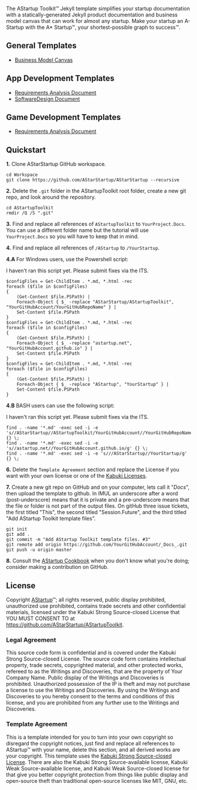 The AStartup Toolkit™ Jekyll template simplifies your startup documentation with a statically-generated Jekyll product documentation and business model canvas that can work for almost any startup. Make your startup an A-Startup with the A* Startup™, your shortest-possible graph to success™.

## General Templates

* [Business Model Canvas](./BMC/)

## App Development Templates

* [Requirements Analysis Document](./RAD/)
* [SoftwareDesign Document](./SDD/)

## Game Development Templates

* [Requirements Analysis Document](./GDD/)

## Quickstart

**1.** Clone AStarStartup GitHub workspace.

```
cd Workspace
git clone https://github.com/AStarStartup/AStarStartup --recursive
```

**2.** Delete the `.git` folder in the AStartupToolkit root folder, create a new git repo, and look around the repository.

```
cd AStartupToolkit
rmdir /Q /S ".git"
```

**3.** Find and replace all references of `AStartupToolkit` to `YourProject.Docs`. You can use a different folder name but the tutorial will use `YourProject.Docs` so you will have to keep that in mind.

**4.** Find and replace all references of `/AStartup` to `/YourStartup`. 

**4.A** For Windows users, use the Powershell script:

I haven't ran this script yet. Please submit fixes via the ITS.

```
$configFiles = Get-ChildItem . *.md, *.html -rec
foreach ($file in $configFiles)
{
    (Get-Content $file.PSPath) |
    Foreach-Object { $_ -replace "AStarStartup/AStartupToolkit", "YourGitHubAccount/YourGitHubRepoName" } |
    Set-Content $file.PSPath
}
$configFiles = Get-ChildItem . *.md, *.html -rec
foreach ($file in $configFiles)
{
    (Get-Content $file.PSPath) |
    Foreach-Object { $_ -replace "astartup.net", "YourGitHubAccount.github.io" } |
    Set-Content $file.PSPath
}
$configFiles = Get-ChildItem . *.md, *.html -rec
foreach ($file in $configFiles)
{
    (Get-Content $file.PSPath) |
    Foreach-Object { $_ -replace "AStartup", "YourStartup" } |
    Set-Content $file.PSPath
}
```

**4.B** BASH users can use the following script:

I haven't ran this script yet. Please submit fixes via the ITS.

```
find . -name '*.md' -exec sed -i -e 's//AStarStartup//AStartupToolkit/YourGitHubAccount//YourGitHubRepoName/g' {} \;
find . -name '*.md' -exec sed -i -e 's//astartup.net//YourGitHubAccount.github.io/g' {} \;
find . -name '*.md' -exec sed -i -e 's///AStarStartup//YourStartup/g' {} \;
```

**6.** Delete the `Template Agreement` section and replace the License if you want with your own license or one of the [Kabuki Licenses](https://github.com/KabukiStarship/KabukiLicenses).

**7.** Create a new git repo on GitHub and on your computer, lets call it "_Docs_", then upload the template to github. In IMUL an underscore after a word (post-underscore) means that it is private and a pre-underscore means that the file or folder is not part of the output files. On gitHub three issue tickets, the first titled "This", the second titled "Session.Future", and the third titled "Add AStartup Toolkit template files".

```
git init
git add .
git commit -m "Add AStartup Toolkit template files. #3"
git remote add origin https://github.com/YourGitHubAccount/_Docs_.git
git push -u origin master
```

**8.** Consult the [AStartup Cookbook](https://github.com/AStarStartup/AStartupCookbook) when you don't know what you're doing; consider making a contribution on GitHub.

## License

Copyright [AStartup](https://astartup.net)™; all rights reserved, public display prohibited, unauthorized use prohibited, contains trade secrets and other confidential materials, licensed under the Kabuki Strong Source-closed License that YOU MUST CONSENT TO at <https://github.com/AStarStartup/AStartupToolkit>.

### Legal Agreement

This source code form is confidential and is covered under the Kabuki Strong Source-closed License. The source code form contains intellectual property, trade secrets, copyrighted material, and other protected works, refereed to as the Writings and Discoveries, that are the property of Your Company Name. Public display of the Writings and Discoveries is prohibited. Unauthorized possession of the IP is theft and may not purchase a license to use the Writings and Discoveries. By using the Writings and Discoveries to you hereby consent to the terms and conditions of this license, and you are prohibited from any further use to the Writings and Discoveries.

### Template Agreement

This is a template intended for you to turn into your own copyright so disregard the copyright notices, just find and replace all references to AStartup™ with your name, delete this section, and all derived works are your copyright. This template uses the [Kabuki Strong Source-closed License](https://github.com/KabukiStarship/KabukiLicenses). There are also the Kabuki Strong Source-available license, Kabuki Weak Source-available license, and Kabuki Weak Source-closed license for that give you better copyright protection from things like public display and open-source theft than traditional open-source licenses like MIT, GNU, etc.